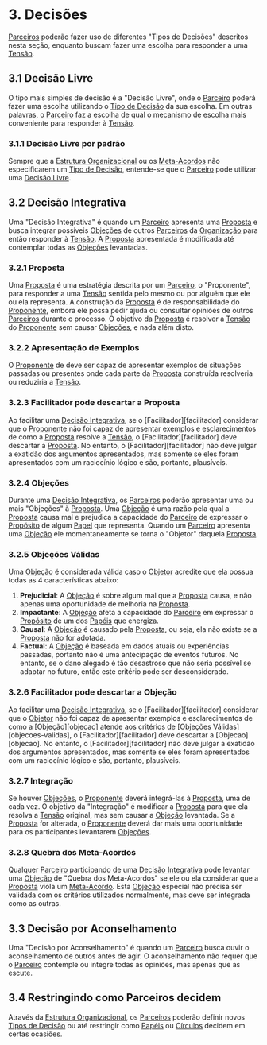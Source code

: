 # 3. <span id="decisao">Decisões</span>

[Parceiros][parceiros] poderão fazer uso de diferentes "Tipos de Decisões" descritos nesta seção, enquanto buscam fazer uma escolha para responder a uma [Tensão][tensoes].

## 3.1 <span id="decisao-livre">Decisão Livre</span>

O tipo mais simples de decisão é a "Decisão Livre", onde o [Parceiro][parceiros] poderá fazer uma escolha utilizando o [Tipo de Decisão][tipos-de-decisao] da sua escolha. Em outras palavras, o [Parceiro][parceiros] faz a escolha de qual o mecanismo de escolha mais conveniente para responder à [Tensão][tensoes].

### 3.1.1 <span id="decisao-livre-por-padrao">Decisão Livre por padrão</span>

Sempre que a [Estrutura Organizacional][estrutura-organizacional] ou os [Meta-Acordos][meta-acordos] não especificarem um [Tipo de Decisão][tipos-de-decisao], entende-se que o [Parceiro][parceiros] pode utilizar uma [Decisão Livre][decisao-livre].

## 3.2 <span id="decisao-integrativa">Decisão Integrativa</span>

Uma "Decisão Integrativa" é quando um [Parceiro][parceiros] apresenta uma [Proposta][proposta] e busca integrar possíveis [Objeções][objecoes] de outros [Parceiros][parceiros] da [Organização][organizacao] para então responder à [Tensão][tensoes]. A [Proposta][proposta] apresentada é modificada até contemplar todas as [Objeções][objecoes] levantadas.

### 3.2.1 <span id="proposta">Proposta</span>

Uma [Proposta][proposta] é uma estratégia descrita por um [Parceiro][parceiros], o "Proponente", para responder a uma [Tensão][tensoes] sentida pelo mesmo ou por alguém que ele ou ela representa. A construção da [Proposta][proposta] é de responsabilidade do [Proponente][proposta], embora ele possa pedir ajuda ou consultar opiniões de outros [Parceiros][parceiros] durante o processo. O objetivo da [Proposta][proposta] é resolver a [Tensão][tensoes] do [Proponente][proposta] sem causar [Objeções][objecoes], e nada além disto.

### 3.2.2 <span id="apresentacao-de-exemplos">Apresentação de Exemplos</span>

O [Proponente][proposta] de deve ser capaz de apresentar exemplos de situações passadas ou presentes onde cada parte da [Proposta][proposta] construída resolveria ou reduziria a [Tensão][tensoes].

### 3.2.3 Facilitador pode descartar a Proposta

Ao facilitar uma [Decisão Integrativa][decisao-integrativa], se o [Facilitador][facilitador] considerar que o [Proponente][proposta] não foi capaz de apresentar exemplos e esclarecimentos de como a [Proposta][proposta] resolve a [Tensão][tensoes], o [Facilitador][facilitador] deve descartar a [Proposta][proposta]. No entanto, o [Facilitador][facilitador] não deve julgar a exatidão dos argumentos apresentados, mas somente se eles foram apresentados com um raciocínio lógico e são, portanto, plausíveis.

### 3.2.4 <span id="objecoes">Objeções</span>

Durante uma [Decisão Integrativa][decisao-integrativa], os [Parceiros][parceiros] poderão apresentar uma ou mais "Objeções" à [Proposta][proposta]. Uma [Objeção][objecoes] é uma razão pela qual a [Proposta][proposta] causa mal e prejudica a capacidade do [Parceiro][parceiros] de expressar o [Propósito][papeis] de algum [Papel][papeis] que representa. Quando um [Parceiro][parceiros] apresenta uma [Objeção][objecoes] ele momentaneamente se torna o "Objetor" daquela [Proposta][proposta].

### 3.2.5 <span id="objecoes-validas">Objeções Válidas</span>

Uma [Objeção][objecoes] é considerada válida caso o [Objetor][objetor] acredite que ela possua todas as 4 características abaixo:

1. **Prejudicial**: A [Objeção][objecoes] é sobre algum mal que a [Proposta][proposta] causa, e não apenas uma oportunidade de melhoria na [Proposta][proposta].
2. **Impactante**: A [Objeção][objecoes] afeta a capacidade do [Parceiro][parceiros] em expressar o [Propósito][papeis] de um dos [Papéis][papeis] que energiza.
3. **Causal**: A [Objeção][objecoes] é causado pela [Proposta][proposta], ou seja, ela não existe se a [Proposta][proposta] não for adotada.
4. **Factual**: A [Objeção][objecoes] é baseada em dados atuais ou experiências passadas, portanto não é uma antecipação de eventos futuros. No entanto, se o dano alegado é tão desastroso que não seria possível se adaptar no futuro, então este critério pode ser desconsiderado.

### 3.2.6 Facilitador pode descartar a Objeção

Ao facilitar uma [Decisão Integrativa][decisao-integrativa], se o [Facilitador][facilitador] considerar que o [Objetor][objetor] não foi capaz de apresentar exemplos e esclarecimentos de como a [Objeção][objecao] atende aos critérios de [Objeções Válidas][objecoes-validas], o [Facilitador][facilitador] deve descartar a [Objecao][objecao]. No entanto, o [Facilitador][facilitador] não deve julgar a exatidão dos argumentos apresentados, mas somente se eles foram apresentados com um raciocínio lógico e são, portanto, plausíveis.

### 3.2.7 <span id="integracao">Integração</span>

Se houver [Objeções][objecoes], o [Proponente][proposta] deverá integrá-las à [Proposta][proposta], uma de cada vez. O objetivo da "Integração" é modificar a [Proposta][proposta] para que ela resolva a [Tensão][tensoes] original, mas sem causar a [Objeção][objecoes] levantada. Se a [Proposta][proposta] for alterada, o [Proponente][proposta] deverá dar mais uma oportunidade para os participantes levantarem [Objeções][objecoes].

### 3.2.8 <span id="quebra-dos-meta-acordos">Quebra dos Meta-Acordos</span>

Qualquer [Parceiro][parceiros] participando de uma [Decisão Integrativa][decisao-integrativa] pode levantar uma [Objeção][objecoes] de "Quebra dos Meta-Acordos" se ele ou ela considerar que a [Proposta][proposta] viola um [Meta-Acordo][meta-acordos]. Esta [Objeção][objecoes] especial não precisa ser validada com os critérios utilizados normalmente, mas deve ser integrada como as outras.

## 3.3 <span id="decisao-por-aconselhamento">Decisão por Aconselhamento</span>

Uma "Decisão por Aconselhamento" é quando um [Parceiro][parceiros] busca ouvir o aconselhamento de outros antes de agir. O aconselhamento não requer que o [Parceiro][parceiros] contemple ou integre todas as opiniões, mas apenas que as escute.

## 3.4 <span id="restringindo-como-parceiros-decidem">Restringindo como Parceiros decidem</span>

Através da [Estrutura Organizacional][estrutura-organizacional], os [Parceiros][parceiros] poderão definir novos [Tipos de Decisão][tipos-de-decisao] ou até restringir como [Papéis][papeis] ou [Círculos][circulos] decidem em certas ocasiões.

[meta-acordos]: README.md
[tipos-de-decisao]: #decisoes
[estrutura-organizacional]: estrutura-organizacional.md
[papeis]: estrutura-organizacional.md#papeis
[circulos]: estrutura-organizacional.md#circulos
[parceiros]: organizacao.md#parceiros
[papeis]: estrutura-organizacional.md#papeis
[tensoes]: organizacao.md#tensoes
[decisao-livre]: #decisao-livre
[decisao-integrativa]: #decisao-integrativa
[organizacao]: organizacao.md
[objetor]: #objecoes
[objecoes]: #objecoes
[proposta]: #proposta
